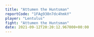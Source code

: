 ```yaml
---
title: "Attumen the Huntsman"
reportCode: "1FAg938n7dc4hmkY"
player: "Lentulus"
fight: "Attumen the Huntsman"
date: 2021-09-12T20:20:12.967000+00:00
---
```


